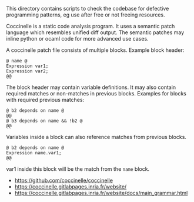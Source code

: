 This directory contains scripts to check the codebase for defective
programming patterns, eg use after free or not freeing resources.

Coccinelle is a static code analysis program. It uses a semantic patch
language which resembles unified diff output. The semantic patches may
inline python or ocaml code for more advanced use cases.

A coccinelle patch file consists of multiple blocks.
Example block header:
```
@ name @
Expression var1;
Expression var2;
@@
```
The block header may contain variable definitions. It may also contain
required matches or non-matches in previous blocks.
Examples for blocks with required previous matches:
```
@ b2 depends on name @
@@
@ b3 depends on name && !b2 @
@@
```
Variables inside a block can also reference matches from previous blocks.
```
@ b2 depends on name @
Expression name.var1;
@@
```
var1 inside this block will be the match from the `name` block.

- https://github.com/coccinelle/coccinelle
- https://coccinelle.gitlabpages.inria.fr/website/
- https://coccinelle.gitlabpages.inria.fr/website/docs/main_grammar.html

